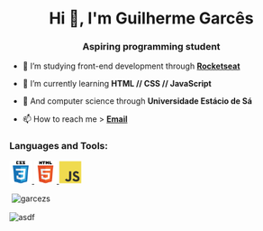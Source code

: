 <h1 align="center">Hi 👋, I'm Guilherme Garcês</h1>
<h3 align="center">Aspiring programming student</h3>

- 🔭 I’m studying front-end development through **[Rocketseat](https://www.rocketseat.com.br/)**

- 🌱 I’m currently learning **HTML // CSS // JavaScript**

- 📝 And computer science through **Universidade Estácio de Sá**

- 📫 How to reach me > **[Email](Guilhermegarcezs@gmail.com)**


<h3 align="left">Languages and Tools:</h3>
<p align="left"> <a href="https://www.w3schools.com/css/" target="_blank" rel="noreferrer"> <img src="https://raw.githubusercontent.com/devicons/devicon/master/icons/css3/css3-original-wordmark.svg" alt="css3" width="40" height="40"/> </a> <a href="https://www.w3.org/html/" target="_blank" rel="noreferrer"> <img src="https://raw.githubusercontent.com/devicons/devicon/master/icons/html5/html5-original-wordmark.svg" alt="html5" width="40" height="40"/> </a> <a href="https://developer.mozilla.org/en-US/docs/Web/JavaScript" target="_blank" rel="noreferrer"> <img src="https://raw.githubusercontent.com/devicons/devicon/master/icons/javascript/javascript-original.svg" alt="javascript" width="40" height="40"/> </a> </p>

<p>&nbsp;<img align="center" src="https://github-readme-stats.vercel.app/api?username=garcezs&show_icons=true&locale=en" alt="garcezs" /></p>

<p><img align="center" src="https://github-readme-stats.vercel.app/api/top-langs?username=Garcezs&show_icons=true&locale=en&layout=compact" alt="asdf" /></p>
